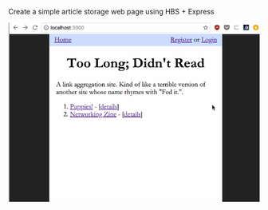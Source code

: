Create a simple article storage web page using HBS + Express

![Main flow](/documentation/general.gif)
